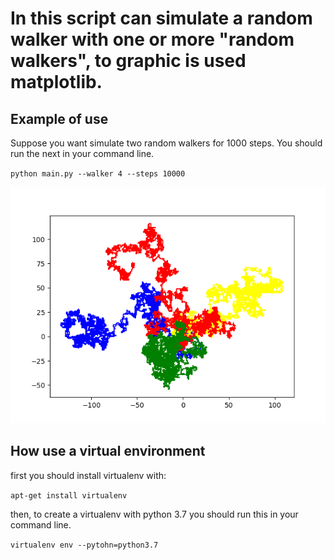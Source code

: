 # In this script can simulate a random walker with one or more "random walkers", to graphic is used matplotlib.

## Example of use

Suppose you want simulate two random walkers for 1000 steps. You should run the next in your command line.

`python main.py --walker 4 --steps 10000`

![random walker example](rw1.png "Random Walker")

## How use a virtual environment

first you should install virtualenv with: 

`apt-get install virtualenv`

then, to create a virtualenv with python 3.7 you should run this in your command line.

`virtualenv env --pytohn=python3.7`